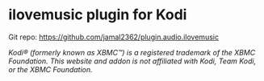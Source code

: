 # ilovemusic plugin for Kodi

Git repo: https://github.com/jamal2362/plugin.audio.ilovemusic

_Kodi® (formerly known as XBMC™) is a registered trademark of the XBMC Foundation.
This website and addon is not affiliated with Kodi, Team Kodi, or the XBMC Foundation._
